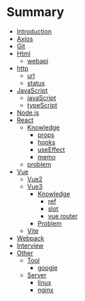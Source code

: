 # Summary

- [Introduction](README.md)
- [Axios](axios/axios.md)
- [Git](git/git.md)
- [Html]()
  - [webapi](html/webapi.md)
- [http]()
  - [url](http/http.md)
  - [status](http/status.md)
- [JavaScript]()
  - [javaScript](js/js.md)
  - [typeScript](js/ts.md)
- [Node.js](node/node.md)
- [React]()
  - [Knowledge]()
    - [props](react/props.md)
    - [hooks](react/hooks.md)
    - [useEffect](react/useEffect.md)
    - [memo](react/memo.md)
  - [problem](react/problem.md)
- [Vue]()
  - [Vue2](vue/vue2/vue.md)
  - [Vue3]()
    - [Knowledge](vue/vue3/vue3.md)
      - [ref](vue/vue3/ref.md)
      - [slot](vue/vue3/slot.md)
      - [vue router](vue/vue3/vue-router.md)
    - [Problem](vue/vue3/problem.md)
  - [Vite](vue/vite/vite.md)
- [Webpack](webpack/webpack.md)
- [Interview](interview/interview.md)
- [Other]()
  - [Tool]()
    - [google](other/tool/google/search.md)
  - [Server]()
    - [linux](other/server/linux.md)
    - [nginx](other/server/nginx.md)
